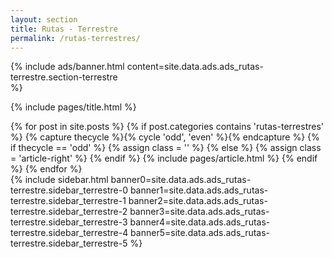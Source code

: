 ```yaml
---
layout: section
title: Rutas - Terrestre
permalink: /rutas-terrestres/
---
```


{% 
  include ads/banner.html 
  content=site.data.ads.ads_rutas-terrestre.section-terrestre  
%}

{% include pages/title.html %}

<!-- blog post -->
<section class="section">
  <div class="container maxw">
    <div class="row">
      <div class="col-lg-9">
        {% for post in site.posts %}
        {% if post.categories contains 'rutas-terrestres' %}
        {% capture thecycle %}{% cycle 'odd', 'even' %}{% endcapture %}
        {% if thecycle == 'odd' %}
        {% assign class = '' %}
        {% else %}
        {% assign class = 'article-right' %}
        {% endif %}
          {% include pages/article.html %}
        {% endif %}
        {% endfor %}
      </div> 
      <div class="col-lg-3">
        {% 
					include sidebar.html 
					banner0=site.data.ads.ads_rutas-terrestre.sidebar_terrestre-0
					banner1=site.data.ads.ads_rutas-terrestre.sidebar_terrestre-1
					banner2=site.data.ads.ads_rutas-terrestre.sidebar_terrestre-2
					banner3=site.data.ads.ads_rutas-terrestre.sidebar_terrestre-3
					banner4=site.data.ads.ads_rutas-terrestre.sidebar_terrestre-4
					banner5=site.data.ads.ads_rutas-terrestre.sidebar_terrestre-5
				%}
      </div> 
    </div>
  </div>
</section>
<!-- /blog post -->
